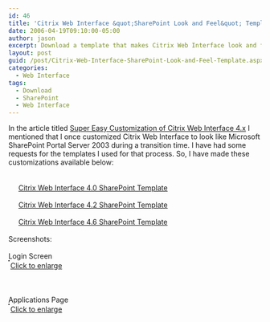 ```yaml
---
id: 46
title: 'Citrix Web Interface &quot;SharePoint Look and Feel&quot; Template'
date: 2006-04-19T09:10:00-05:00
author: jason
excerpt: Download a template that makes Citrix Web Interface look and feel like Microsoft Office SharePoint Portal Server 2003.
layout: post
guid: /post/Citrix-Web-Interface-SharePoint-Look-and-Feel-Template.aspx
categories:
  - Web Interface
tags:
  - Download
  - SharePoint
  - Web Interface
---
```

<p>In the article titled <a href="http://www.jasonconger.com/Super-Easy-Customization-of-Citrix-Web-Interface-4-x.aspx">Super Easy Customization of Citrix Web Interface 4.x</a> I mentioned that I once customized Citrix Web Interface to look like Microsoft SharePoint Portal Server 2003 during a transition time. I have had some requests for the templates I used for that process. So, I have made these customizations available below:<br /><br /><br /><img src="http://www.jasonconger.com/images/zip_small.gif" alt="" width="16" height="16" align="absBottom" />&nbsp;<a href="http://www.jasonconger.com/downloads/wi_sps_template.zip">Citrix Web Interface 4.0 SharePoint Template</a><br /><br /><img src="http://www.jasonconger.com/images/zip_small.gif" alt="" width="16" height="16" align="absBottom" />&nbsp;<a href="http://www.jasonconger.com/downloads/wi4.2_sps_template.zip">Citrix Web Interface 4.2 SharePoint Template</a> <br /><br /><img src="http://www.jasonconger.com/images/zip_small.gif" alt="" width="16" height="16" align="absBottom" />&nbsp;<a href="http://www.jasonconger.com/downloads/WImods/SPS_Layouts/JasonConger.com_WI46_sps.zip">Citrix Web Interface 4.6 SharePoint Template</a> <br /><br />Screenshots:<br /><br />Login Screen<br /><img style="border: 1px solid #000" src="http://www.jasonconger.com/images/articleImages/WICustomize/login_small.gif" alt="" /><br /><img src="http://www.jasonconger.com/images/magnify.gif" alt="" align="absBottom" /> <a class="enlarge" href="http://www.jasonconger.com/images/articleImages/WICustomize/login_large.gif" target="_blank">Click to enlarge</a><br /><br /><br /><br />Applications Page<br /><img style="border: 1px solid #000" src="http://www.jasonconger.com/images/articleImages/WICustomize/WISPS2003_small.gif" alt="" /><br /><img src="http://www.jasonconger.com/images/magnify.gif" alt="" align="absBottom" /> <a class="enlarge" href="http://www.jasonconger.com/images/articleImages/WICustomize/WISPS2003.gif" target="_blank">Click to enlarge</a></p>